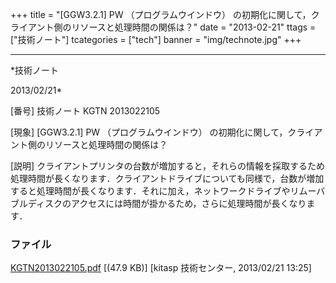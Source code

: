 ﻿+++
title = "[GGW3.2.1] PW （プログラムウインドウ） の初期化に関して，クライアント側のリソースと処理時間の関係は？"
date = "2013-02-21"
ttags = ["技術ノート"]
tcategories = ["tech"]
banner = "img/technote.jpg"
+++

-----------------------------------------------------------------------------------------------------------------------------

*技術ノート

2013/02/21*


[番号]
技術ノート KGTN 2013022105

[現象]
[GGW3.2.1] PW （プログラムウインドウ）
の初期化に関して，クライアント側のリソースと処理時間の関係は？

[説明]
クライアントプリンタの台数が増加すると，それらの情報を採取するため処理時間が長くなります．クライアントドライブについても同様で，台数が増加すると処理時間が長くなります．それに加え，ネットワークドライブやリムーバブルディスクのアクセスには時間が掛かるため，さらに処理時間が長くなります．


### ファイル

 
 


[KGTN2013022105.pdf](http://techreport.kitasp.net/attachments/download/1224/KGTN2013022105.pdf)
 [(47.9 KB)] [kitasp 技術センター, 2013/02/21
13:25]


 


 

